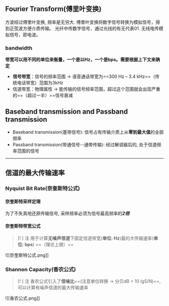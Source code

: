 ## Fourier Transform(傅里叶变换)
方波经过傅里叶变换, 频率是无穷大.
傅里叶变换将数字信号转换为模拟信号，得到正弦波方便介质传输。
光纤中传数字信号，通过光线的有无代表01.
无线电传模拟信号，即电波。
### bandwidth
**带宽可以用不同的单位来衡量，一个是以Hz，一个是bps。需要根据上下文来确定**
- **信号带宽**：信号的频率范围 -> 语音通话带宽为==300 Hz – 3.4 kHz==（传统电话带宽）范围为3kHz
- 信道带宽：物理属性 -> 能传输的信号频率范围，超过这个范围就会出现严重的==（超过一半）==信号衰减
## Baseband transmission and Passband transmission
- Baseband transmission(基带信号): 信号占有传输介质上从**零到最大值**的全部频率
- Passband transmission(带通信号--通带传输): 经过解调器后的, 处于信道频率范围的信号

---

## 信道的最大传输速率
### Nyquist Bit Rate(奈奎斯特公式)
#### 奈奎斯特采样定理
为了不失真地还原传输信号, 采样频率必须为信号最高频率的***2倍***
#### 奈奎斯特带宽公式
> [! ] 注
> 用于计算**无噪声信道**下固定信道带宽(**单位: Hz**)最的大传输速率(**单位: bps**) ==（理论上限）==

![[奈奎斯特公式.png]]

### Shannon Capacity(香农公式)
> [! ] 注
> 香农公式引入了**信噪比**==(注意单位转换 -> 分贝dB = 10 lgS/N)==, 可以计算有噪声信道的最大传输速率

![[香农公式.png]]